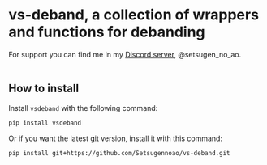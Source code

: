 # vs-deband, a collection of wrappers and functions for debanding

For support you can find me in my [Discord server](https://discord.gg/setsugen), @setsugen_no_ao. <br><br>

## How to install

Install `vsdeband` with the following command:

```sh
pip install vsdeband
```

Or if you want the latest git version, install it with this command:

```sh
pip install git+https://github.com/Setsugennoao/vs-deband.git
```

<br>
